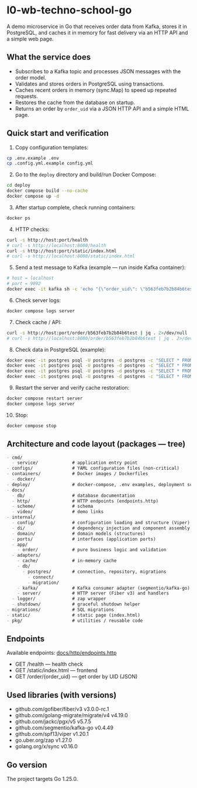 # l0-wb-techno-school-go

A demo microservice in Go that receives order data from Kafka, stores it in PostgreSQL, and caches it in memory for fast delivery via an HTTP API and a simple web page.

## What the service does
- Subscribes to a Kafka topic and processes JSON messages with the order model.
- Validates and stores orders in PostgreSQL using transactions.
- Caches recent orders in memory (sync.Map) to speed up repeated requests.
- Restores the cache from the database on startup.
- Returns an order by `order_uid` via a JSON HTTP API and a simple HTML page.

## Quick start and verification
1. Copy configuration templates:
```bash
cp .env.example .env
cp .config.yml.example config.yml
```

2. Go to the `deploy` directory and build/run Docker Compose:
```bash
cd deploy
docker compose build --no-cache
docker compose up -d
```

3. After startup complete, check running containers:
```bash
docker ps
```

4. HTTP checks:
```bash
curl -s http://host:port/health
# curl -s http://localhost:8080/health
curl -s http://host:port/static/index.html
# curl -s http://localhost:8080/static/index.html
```

5. Send a test message to Kafka (example — run inside Kafka container):
```bash
# host = localhost
# port = 9092
docker exec -it kafka sh -c 'echo "{\"order_uid\": \"b563feb7b2b84b6test\", \"track_number\": \"WBILMTESTTRACK\", \"entry\": \"WBIL\", \"delivery\": {\"name\": \"Test Testov\", \"phone\": \"+9720000000\", \"zip\": \"2639809\", \"city\": \"Kiryat Mozkin\", \"address\": \"Ploshad Mira 15\", \"region\": \"Kraiot\", \"email\": \"test@gmail.com\"}, \"payment\": {\"transaction\": \"b563feb7b2b84b6test\", \"request_id\": \"\", \"currency\": \"USD\", \"provider\": \"wbpay\", \"amount\": 1817, \"payment_dt\": 1637907727, \"bank\": \"alpha\", \"delivery_cost\": 1500, \"goods_total\": 317, \"custom_fee\": 0}, \"items\": [{\"chrt_id\": 9934930, \"track_number\": \"WBILMTESTTRACK\", \"price\": 453, \"rid\": \"ab4219087a764ae0btest\", \"name\": \"Mascaras\", \"sale\": 30, \"size\": \"0\", \"total_price\": 317, \"nm_id\": 2389212, \"brand\": \"Vivienne Sabo\", \"status\": 202}], \"locale\": \"en\", \"internal_signature\": \"\", \"customer_id\": \"test\", \"delivery_service\": \"meest\", \"shardkey\": \"9\", \"sm_id\": 99, \"date_created\": \"2021-11-26T06:22:19Z\", \"oof_shard\": \"1\"}" | kafka-console-producer --broker-list host:port --topic orders'
```

6. Check server logs:
```bash
docker compose logs server
```

7. Check cache / API:
```bash
curl -s http://host:port/order/b563feb7b2b84b6test | jq . 2>/dev/null || curl -s http://host:port/order/b563feb7b2b84b6test
# curl -s http://localhost:8080/order/b563feb7b2b84b6test | jq . 2>/dev/null || curl -s http://localhost:8080/order/b563feb7b2b84b6test
```

8. Check data in PostgreSQL (example):
```bash
docker exec -it postgres psql -U postgres -d postgres -c "SELECT * FROM orders WHERE order_uid = 'b563feb7b2b84b6test';"
docker exec -it postgres psql -U postgres -d postgres -c "SELECT * FROM delivery WHERE order_uid = 'b563feb7b2b84b6test';"
docker exec -it postgres psql -U postgres -d postgres -c "SELECT * FROM payment WHERE order_uid = 'b563feb7b2b84b6test';"
docker exec -it postgres psql -U postgres -d postgres -c "SELECT * FROM items WHERE order_uid = 'b563feb7b2b84b6test';"
```

9. Restart the server and verify cache restoration:
```bash
docker compose restart server
docker compose logs server
```

10. Stop:
```bash
docker compose stop
```

## Architecture and code layout (packages — tree)
```md
- cmd/
  - service/             # application entry point
- configs/               # YAML configuration files (non-critical)
- containers/            # Docker images / Dockerfiles
  - docker/
- deploy/                # docker-compose, .env examples, deployment scripts
- docs/
  - db/                  # database documentation
  - http/                # HTTP endpoints (endpoints.http)
  - scheme/              # schema
  - video/               # demo links
- internal/
  - config/              # configuration loading and structure (Viper)
  - di/                  # dependency injection and component assembly
  - domain/              # domain models (structures)
  - ports/               # interfaces (application ports)
  - app/
    - order/             # pure business logic and validation
  - adapters/
    - cache/             # in-memory cache
    - db/
      - postgres/        # connection, repository, migrations
        - connect/
        - migration/
    - kafka/             # Kafka consumer adapter (segmentio/kafka-go)
    - server/            # HTTP server (Fiber v3) and handlers
  - logger/              # zap wrapper
  - shutdown/            # graceful shutdown helper
- migrations/            # SQL migrations
- static/                # static page (index.html)
- pkg/                   # utilities / reusable code
```
## Endpoints
Available endpoints: [docs/http/endpoints.http](docs/http/endpoints.http)
- GET /health — health check
- GET /static/index.html — frontend
- GET /order/{order_uid} — get order by UID (JSON)

## Used libraries (with versions)
- github.com/gofiber/fiber/v3 v3.0.0-rc.1
- github.com/golang-migrate/migrate/v4 v4.19.0
- github.com/jackc/pgx/v5 v5.7.5
- github.com/segmentio/kafka-go v0.4.49
- github.com/spf13/viper v1.20.1
- go.uber.org/zap v1.27.0
- golang.org/x/sync v0.16.0

## Go version
The project targets Go 1.25.0.
